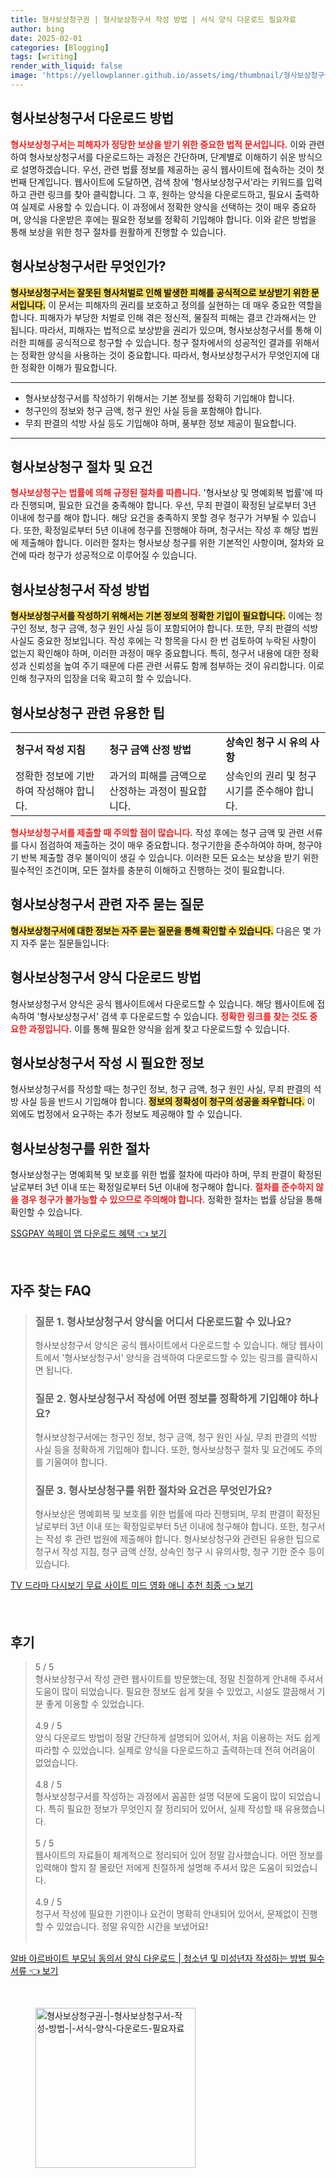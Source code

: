 ```yaml
---
title: 형사보상청구권 | 형사보상청구서 작성 방법 | 서식 양식 다운로드 필요자료
author: bing
date: 2025-02-01
categories: [Blogging]
tags: [writing]
render_with_liquid: false
image: 'https://yellowplanner.github.io/assets/img/thumbnail/형사보상청구권-|-형사보상청구서-작성-방법-|-서식-양식-다운로드-필요자료.webp'
---
```



<h2 id='형사보상청구서_다운로드'>형사보상청구서 다운로드 방법</h2>

<p><b><span style="color: #ee2323;">형사보상청구서는 피해자가 정당한 보상을 받기 위한 중요한 법적 문서입니다.</span></b> 이와 관련하여 형사보상청구서를 다운로드하는 과정은 간단하며, 단계별로 이해하기 쉬운 방식으로 설명하겠습니다. 우선, 관련 법률 정보를 제공하는 공식 웹사이트에 접속하는 것이 첫 번째 단계입니다. 웹사이트에 도달하면, 검색 창에 '형사보상청구서'라는 키워드를 입력하고 관련 링크를 찾아 클릭합니다. 그 후, 원하는 양식을 다운로드하고, 필요시 출력하여 실제로 사용할 수 있습니다. 이 과정에서 정확한 양식을 선택하는 것이 매우 중요하며, 양식을 다운받은 후에는 필요한 정보를 정확히 기입해야 합니다. 이와 같은 방법을 통해 보상을 위한 청구 절차를 원활하게 진행할 수 있습니다.</p>

<h2 id='형사보상청구서란'>형사보상청구서란 무엇인가?</h2>

<p><b><span style="background-color: #ffe066;">형사보상청구서는 잘못된 형사처벌로 인해 발생한 피해를 공식적으로 보상받기 위한 문서입니다.</span></b> 이 문서는 피해자의 권리를 보호하고 정의를 실현하는 데 매우 중요한 역할을 합니다. 피해자가 부당한 처벌로 인해 겪은 정신적, 물질적 피해는 결코 간과해서는 안 됩니다. 따라서, 피해자는 법적으로 보상받을 권리가 있으며, 형사보상청구서를 통해 이러한 피해를 공식적으로 청구할 수 있습니다. 청구 절차에서의 성공적인 결과를 위해서는 정확한 양식을 사용하는 것이 중요합니다. 따라서, 형사보상청구서가 무엇인지에 대한 정확한 이해가 필요합니다.</p>

<hr />

<ul>
    <li>형사보상청구서를 작성하기 위해서는 기본 정보를 정확히 기입해야 합니다.</li>
    <li>청구인의 정보와 청구 금액, 청구 원인 사실 등을 포함해야 합니다.</li>
    <li>무죄 판결의 석방 사실 등도 기입해야 하며, 풍부한 정보 제공이 필요합니다.</li>
</ul>

<hr />

<h2 id='형사보상청구절차'>형사보상청구 절차 및 요건</h2>

<p><b><span style="color: #ee2323;">형사보상청구는 법률에 의해 규정된 절차를 따릅니다.</span></b> '형사보상 및 명예회복 법률'에 따라 진행되며, 필요한 요건을 충족해야 합니다. 우선, 무죄 판결이 확정된 날로부터 3년 이내에 청구를 해야 합니다. 해당 요건을 충족하지 못할 경우 청구가 거부될 수 있습니다. 또한, 확정일로부터 5년 이내에 청구를 진행해야 하며, 청구서는 작성 후 해당 법원에 제출해야 합니다. 이러한 절차는 형사보상 청구를 위한 기본적인 사항이며, 절차와 요건에 따라 청구가 성공적으로 이루어질 수 있습니다.</p>

<h2 id='형사보상청구서작성방법'>형사보상청구서 작성 방법</h2>

<p><b><span style="background-color: #ffe066;">형사보상청구서를 작성하기 위해서는 기본 정보의 정확한 기입이 필요합니다.</span></b> 이에는 청구인 정보, 청구 금액, 청구 원인 사실 등이 포함되어야 합니다. 또한, 무죄 판결의 석방 사실도 중요한 정보입니다. 작성 후에는 각 항목을 다시 한 번 검토하여 누락된 사항이 없는지 확인해야 하며, 이러한 과정이 매우 중요합니다. 특히, 청구서 내용에 대한 정확성과 신뢰성을 높여 주기 때문에 다른 관련 서류도 함께 첨부하는 것이 유리합니다. 이로 인해 청구자의 입장을 더욱 확고히 할 수 있습니다.</p>

<h2 id='형사보상청구관련팁'>형사보상청구 관련 유용한 팁</h2>

<table>
    <tr>
        <td><b>청구서 작성 지침</b></td>
        <td><b>청구 금액 산정 방법</b></td>
        <td><b>상속인 청구 시 유의 사항</b></td>
    </tr>
    <tr>
        <td>정확한 정보에 기반하여 작성해야 합니다.</td>
        <td>과거의 피해를 금액으로 산정하는 과정이 필요합니다.</td>
        <td>상속인의 권리 및 청구 시기를 준수해야 합니다.</td>
    </tr>
</table>

<p><b><span style="color: #ee2323;">형사보상청구서를 제출할 때 주의할 점이 많습니다.</span></b> 작성 후에는 청구 금액 및 관련 서류를 다시 점검하여 제출하는 것이 매우 중요합니다. 청구기한을 준수하여야 하며, 청구야기 반복 제출할 경우 불이익이 생길 수 있습니다. 이러한 모든 요소는 보상을 받기 위한 필수적인 조건이며, 모든 절차를 충분히 이해하고 진행하는 것이 필요합니다.</p>

<h2 id='자주묻는질문'>형사보상청구서 관련 자주 묻는 질문</h2>

<p><b><span style="background-color: #ffe066;">형사보상청구서에 대한 정보는 자주 묻는 질문을 통해 확인할 수 있습니다.</span></b> 다음은 몇 가지 자주 묻는 질문들입니다:</p>

<h2 id='FAQ_1'>형사보상청구서 양식 다운로드 방법</h2>

<p>형사보상청구서 양식은 공식 웹사이트에서 다운로드할 수 있습니다. 해당 웹사이트에 접속하여 '형사보상청구서' 검색 후 다운로드할 수 있습니다. <b><span style="color: #ee2323;">정확한 링크를 찾는 것도 중요한 과정입니다.</span></b> 이를 통해 필요한 양식을 쉽게 찾고 다운로드할 수 있습니다.</p>

<h2 id='FAQ_2'>형사보상청구서 작성 시 필요한 정보</h2>

<p>형사보상청구서를 작성할 때는 청구인 정보, 청구 금액, 청구 원인 사실, 무죄 판결의 석방 사실 등을 반드시 기입해야 합니다. <b><span style="background-color: #ffe066;">정보의 정확성이 청구의 성공을 좌우합니다.</span></b> 이 외에도 법정에서 요구하는 추가 정보도 제공해야 할 수 있습니다.</p>

<h2 id='FAQ_3'>형사보상청구를 위한 절차</h2>

<p>형사보상청구는 명예회복 및 보호를 위한 법률 절차에 따라야 하며, 무죄 판결이 확정된 날로부터 3년 이내 또는 확정일로부터 5년 이내에 청구해야 합니다. <b><span style="color: #ee2323;">절차를 준수하지 않을 경우 청구가 불가능할 수 있으므로 주의해야 합니다.</span></b> 정확한 절차는 법률 상담을 통해 확인할 수 있습니다.</p>


<p><a class="click-button" title="SSGPAY 쓱페이 앱 다운로드 혜택" href="https://yellowplanner.github.io/posts/SSGPAY-%EC%93%B1%ED%8E%98%EC%9D%B4-%EC%95%B1-%EB%8B%A4%EC%9A%B4%EB%A1%9C%EB%93%9C-%ED%98%9C%ED%83%9D/" rel="dofollow">SSGPAY 쓱페이 앱 다운로드 혜택 👈 보기</a></p><br>
<h2 id='자주_찾는_FAQ'>자주 찾는 FAQ</h2>
<div itemscope="" itemtype="https://schema.org/FAQPage"> 
<blockquote> 
<div itemscope="" itemprop="mainEntity" itemtype="https://schema.org/Question"> 
<h3 itemprop="name">질문 1. 형사보상청구서 양식을 어디서 다운로드할 수 있나요?</h3> 
<div itemscope="" itemprop="acceptedAnswer" itemtype="https://schema.org/Answer"> 
<span itemprop="text"> 
<p>형사보상청구서 양식은 공식 웹사이트에서 다운로드할 수 있습니다. 해당 웹사이트에서 '형사보상청구서' 양식을 검색하여 다운로드할 수 있는 링크를 클릭하시면 됩니다.</p> 
</span> 
</div> 
</div> 
<div itemscope="" itemprop="mainEntity" itemtype="https://schema.org/Question"> 
<h3 itemprop="name">질문 2. 형사보상청구서 작성에 어떤 정보를 정확하게 기입해야 하나요?</h3> 
<div itemscope="" itemprop="acceptedAnswer" itemtype="https://schema.org/Answer"> 
<span itemprop="text"> 
<p>형사보상청구서에는 청구인 정보, 청구 금액, 청구 원인 사실, 무죄 판결의 석방 사실 등을 정확하게 기입해야 합니다. 또한, 형사보상청구 절차 및 요건에도 주의를 기울여야 합니다.</p> 
</span> 
</div> 
</div> 
<div itemscope="" itemprop="mainEntity" itemtype="https://schema.org/Question"> 
<h3 itemprop="name">질문 3. 형사보상청구를 위한 절차와 요건은 무엇인가요?</h3> 
<div itemscope="" itemprop="acceptedAnswer" itemtype="https://schema.org/Answer"> 
<span itemprop="text"> 
<p>형사보상은 명예회복 및 보호를 위한 법률에 따라 진행되며, 무죄 판결이 확정된 날로부터 3년 이내 또는 확정일로부터 5년 이내에 청구해야 합니다. 또한, 청구서는 작성 후 관련 법원에 제출해야 합니다. 형사보상청구와 관련된 유용한 팁으로 청구서 작성 지침, 청구 금액 산정, 상속인 청구 시 유의사항, 청구 기한 준수 등이 있습니다.</p> 
</span> 
</div> 
</div> 
</blockquote> 
</div>
<p><a class="click-button" title="TV 드라마 다시보기 무료 사이트 미드 영화 애니 추천 최종" href="https://yellowplanner.github.io/posts/TV-%EB%93%9C%EB%9D%BC%EB%A7%88-%EB%8B%A4%EC%8B%9C%EB%B3%B4%EA%B8%B0-%EB%AC%B4%EB%A3%8C-%EC%82%AC%EC%9D%B4%ED%8A%B8-%EB%AF%B8%EB%93%9C-%EC%98%81%ED%99%94-%EC%95%A0%EB%8B%88-%EC%B6%94%EC%B2%9C-%EC%B5%9C%EC%A2%85/" rel="dofollow">TV 드라마 다시보기 무료 사이트 미드 영화 애니 추천 최종 👈 보기</a></p><br>
<h2 id='후기'>후기</h2>
<div itemscope itemtype="https://schema.org/Product">
  <blockquote>
  <div itemprop="review" itemscope itemtype="https://schema.org/Review">
      <div itemprop="reviewRating" itemscope itemtype="https://schema.org/Rating"> <span itemprop="ratingValue">5</span> / <span itemprop="bestRating">5</span> </div>
      <span itemprop="reviewBody">형사보상청구서 작성 관련 웹사이트를 방문했는데, 정말 친절하게 안내해 주셔서 도움이 많이 되었습니다. 필요한 정보도 쉽게 찾을 수 있었고, 시설도 깔끔해서 기분 좋게 이용할 수 있었습니다.</span>
  </div>
  <br>
  <div itemprop="review" itemscope itemtype="https://schema.org/Review">
      <div itemprop="reviewRating" itemscope itemtype="https://schema.org/Rating"> <span itemprop="ratingValue">4.9</span> / <span itemprop="bestRating">5</span> </div>
      <span itemprop="reviewBody">양식 다운로드 방법이 정말 간단하게 설명되어 있어서, 처음 이용하는 저도 쉽게 따라할 수 있었습니다. 실제로 양식을 다운로드하고 출력하는데 전혀 어려움이 없었습니다.</span>
  </div>
  <br>
  <div itemprop="review" itemscope itemtype="https://schema.org/Review">
      <div itemprop="reviewRating" itemscope itemtype="https://schema.org/Rating"> <span itemprop="ratingValue">4.8</span> / <span itemprop="bestRating">5</span> </div>
      <span itemprop="reviewBody">형사보상청구서를 작성하는 과정에서 꼼꼼한 설명 덕분에 도움이 많이 되었습니다. 특히 필요한 정보가 무엇인지 잘 정리되어 있어서, 실제 작성할 때 유용했습니다.</span>
  </div>
  <br>
  <div itemprop="review" itemscope itemtype="https://schema.org/Review">
      <div itemprop="reviewRating" itemscope itemtype="https://schema.org/Rating"> <span itemprop="ratingValue">5</span> / <span itemprop="bestRating">5</span> </div>
      <span itemprop="reviewBody">웹사이트의 자료들이 체계적으로 정리되어 있어 정말 감사했습니다. 어떤 정보를 입력해야 할지 잘 몰랐던 저에게 친절하게 설명해 주셔서 많은 도움이 되었습니다.</span>
  </div>
  <br>
  <div itemprop="review" itemscope itemtype="https://schema.org/Review">
      <div itemprop="reviewRating" itemscope itemtype="https://schema.org/Rating"> <span itemprop="ratingValue">4.9</span> / <span itemprop="bestRating">5</span> </div>
      <span itemprop="reviewBody">청구서 작성에 필요한 기한이나 요건이 명확히 안내되어 있어서, 문제없이 진행할 수 있었습니다. 정말 유익한 시간을 보냈어요!</span>
  </div>
  <br>
  </blockquote>
</div>
<p><a class="click-button" title="알바 아르바이트 부모님 동의서 양식 다운로드 | 청소년 및 미성년자 작성하는 방법 필수서류" href="https://yellowplanner.github.io/posts/%EC%95%8C%EB%B0%94-%EC%95%84%EB%A5%B4%EB%B0%94%EC%9D%B4%ED%8A%B8-%EB%B6%80%EB%AA%A8%EB%8B%98-%EB%8F%99%EC%9D%98%EC%84%9C-%EC%96%91%EC%8B%9D-%EB%8B%A4%EC%9A%B4%EB%A1%9C%EB%93%9C-%EC%B2%AD%EC%86%8C%EB%85%84-%EB%B0%8F-%EB%AF%B8%EC%84%B1%EB%85%84%EC%9E%90-%EC%9E%91%EC%84%B1%ED%95%98%EB%8A%94-%EB%B0%A9%EB%B2%95-%ED%95%84%EC%88%98%EC%84%9C%EB%A5%98/" rel="dofollow">알바 아르바이트 부모님 동의서 양식 다운로드 | 청소년 및 미성년자 작성하는 방법 필수서류 👈 보기</a></p><br>
<figure class="image"><img src="https://yellowplanner.github.io/assets/img/thumbnail/형사보상청구권-|-형사보상청구서-작성-방법-|-서식-양식-다운로드-필요자료.webp" alt="형사보상청구권-|-형사보상청구서-작성-방법-|-서식-양식-다운로드-필요자료" width="256" height="256"></figure>